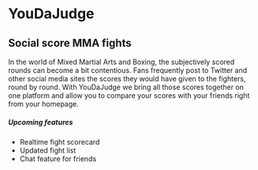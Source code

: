 YouDaJudge
==========

## Social score MMA fights 

In the world of Mixed Martial Arts and Boxing, the subjectively scored rounds can become a bit contentious. Fans frequently post to Twitter and other social media sites the scores they would have given to the fighters, round by round. With YouDaJudge we bring all those scores together on one platform and allow you to compare your scores with your friends right from your homepage. 




##### Upcoming features
-  Realtime fight scorecard
-  Updated fight list
-  Chat feature for friends

